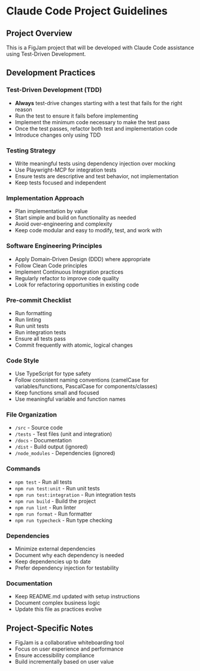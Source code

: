 # Claude Code Project Guidelines

## Project Overview
This is a FigJam project that will be developed with Claude Code assistance using Test-Driven Development.

## Development Practices

### Test-Driven Development (TDD)
- **Always** test-drive changes starting with a test that fails for the right reason
- Run the test to ensure it fails before implementing
- Implement the minimum code necessary to make the test pass
- Once the test passes, refactor both test and implementation code
- Introduce changes only using TDD

### Testing Strategy
- Write meaningful tests using dependency injection over mocking
- Use Playwright-MCP for integration tests
- Ensure tests are descriptive and test behavior, not implementation
- Keep tests focused and independent

### Implementation Approach
- Plan implementation by value
- Start simple and build on functionality as needed
- Avoid over-engineering and complexity
- Keep code modular and easy to modify, test, and work with

### Software Engineering Principles
- Apply Domain-Driven Design (DDD) where appropriate
- Follow Clean Code principles
- Implement Continuous Integration practices
- Regularly refactor to improve code quality
- Look for refactoring opportunities in existing code

### Pre-commit Checklist
- Run formatting
- Run linting
- Run unit tests
- Run integration tests
- Ensure all tests pass
- Commit frequently with atomic, logical changes

### Code Style
- Use TypeScript for type safety
- Follow consistent naming conventions (camelCase for variables/functions, PascalCase for components/classes)
- Keep functions small and focused
- Use meaningful variable and function names

### File Organization
- `/src` - Source code
- `/tests` - Test files (unit and integration)
- `/docs` - Documentation
- `/dist` - Build output (ignored)
- `/node_modules` - Dependencies (ignored)

### Commands
- `npm test` - Run all tests
- `npm run test:unit` - Run unit tests
- `npm run test:integration` - Run integration tests
- `npm run build` - Build the project
- `npm run lint` - Run linter
- `npm run format` - Run formatter
- `npm run typecheck` - Run type checking

### Dependencies
- Minimize external dependencies
- Document why each dependency is needed
- Keep dependencies up to date
- Prefer dependency injection for testability

### Documentation
- Keep README.md updated with setup instructions
- Document complex business logic
- Update this file as practices evolve

## Project-Specific Notes
- FigJam is a collaborative whiteboarding tool
- Focus on user experience and performance
- Ensure accessibility compliance
- Build incrementally based on user value